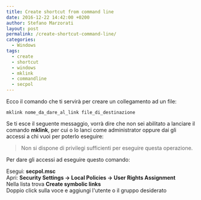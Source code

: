 ```yaml
---
title: Create shortcut from command line
date: 2016-12-22 14:42:00 +0200
author: Stefano Marzorati
layout: post
permalink: /create-shortcut-command-line/
categories:
  - Windows
tags:
  - create
  - shortcut
  - windows
  - mklink
  - commandline
  - secpol
---
```

Ecco il comando che ti servirà per creare un collegamento ad un file:   

<code>mklink nome_da_dare_al_link file_di_destinazione</code>

Se ti esce il seguente messaggio, vorrà dire che non sei abilitato a lanciare il comando **mklink**, per cui o lo lanci come administrator oppure dai gli accessi a chi vuoi per poterlo eseguire:   

> Non si dispone di privilegi sufficienti per eseguire questa operazione.   

Per dare gli accessi ad eseguire questo comando:   

Esegui: **secpol.msc**   
Apri: **Security Settings → Local Policies → User Rights Assignment**   
Nella lista trova **Create symbolic links**   
Doppio click sulla voce e aggiungi l'utente o il gruppo desiderato   
